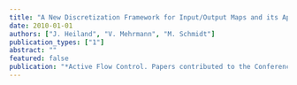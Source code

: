 ```yaml
---
title: "A New Discretization Framework for Input/Output Maps and its Application to Flow Control"
date: 2010-01-01
authors: ["J. Heiland", "V. Mehrmann", "M. Schmidt"]
publication_types: ["1"]
abstract: ""
featured: false
publication: "*Active Flow Control. Papers contributed to the Conference \"Active Flow Control II 2010\", Berlin, Germany, May 26 to 28, 2010*"
---
```


